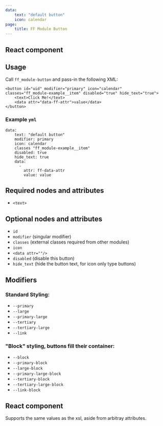 ```yaml
---
data:
    text: "default button"
    icon: calendar
page: 
    title: FF Module Button
---
```


## React component

<div data-ff_module-buttons="" ></div>

## Usage

Call `ff_module-button` and pass-in the following XML:

```
<button id="uid" modifier="primary" icon="calendar" classes="ff_module-example__item" disabled="true" hide_text="true">
    <text>Click Me!</text>
    <data attr="data-ff-attr">value</data>
</button>
```

### Example `yml`

```
data:
    text: "default button"
    modifier: primary
    icon: calendar
    classes "ff_module-example__item"
    disabled: true
    hide_text: true
    data:
      -
        attr: ff-data-attr
        value: value
```

## Required nodes and attributes

* `<text>`

## Optional nodes and attributes

* `id`
* `modifier` (singular modifier)
* `classes` (external classes required from other modules)
* `icon`
* `<data attr=""/>`
* `disabled` (disable this button)
* `hide_text` (hide the button text, for icon only type buttons) 

## Modifiers

### Standard Styling:

* `--primary`
* `--large`
* `--primary-large`
* `--tertiary`
* `--tertiary-large`
* `--link`

### "Block" styling, buttons fill their container:

* `--block`
* `--primary-block`
* `--large-block`
* `--primary-large-block`
* `--tertiary-block`
* `--tertiary-large-block`
* `--link-block`



## React component 
Supports the same values as the xsl, aside from arbitray attributes.
